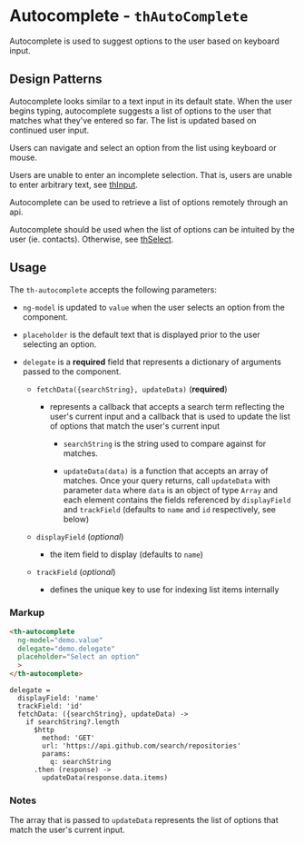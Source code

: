# Autocomplete - `thAutoComplete`

Autocomplete is used to suggest options to the user based on keyboard input.

## Design Patterns

Autocomplete looks similar to a text input in its default state. When the user begins typing, autocomplete suggests a list of options to the user that matches what they've entered so far. The list is updated based on continued user input.

Users can navigate and select an option from the list using keyboard or mouse. 

Users are unable to enter an incomplete selection. That is, users are unable to enter arbitrary text, see [thInput](../thInput).

Autocomplete can be used to retrieve a list of options remotely through an api.

Autocomplete should be used when the list of options can be intuited by the user (ie. contacts). Otherwise, see [thSelect](../thSelect).

## Usage

The `th-autocomplete` accepts the following parameters:

* `ng-model` is updated to `value` when the user selects an option from the component.

* `placeholder` is the default text that is displayed prior to the user selecting an option.

* `delegate` is a **required** field that represents a dictionary of arguments passed to the component.

  * `fetchData({searchString}, updateData)` (**required**)

    * represents a callback that accepts a search term reflecting the user's current input and a callback that is used to update the list of options that match the user's current input

      * `searchString` is the string used to compare against for matches.

      * `updateData(data)` is a function that accepts an array of matches. Once your query returns, call `updateData` with parameter `data` where `data` is an object of type `Array` and each element contains the fields referenced by `displayField` and `trackField` (defaults to `name` and `id` respectively, see below)

  * `displayField` (*optional*)

    * the item field to display (defaults to `name`)

  * `trackField` (*optional*)

    * defines the unique key to use for indexing list items internally

### Markup

```html
<th-autocomplete
  ng-model="demo.value"
  delegate="demo.delegate"
  placeholder="Select an option"
  >
</th-autocomplete>
```

```
delegate =
  displayField: 'name'
  trackField: 'id'
  fetchData: ({searchString}, updateData) ->
    if searchString?.length
      $http
        method: 'GET'
        url: 'https://api.github.com/search/repositories'
        params:
          q: searchString
      .then (response) ->
        updateData(response.data.items)
```

### Notes

The array that is passed to `updateData` represents the list of options that match the user's current input.
